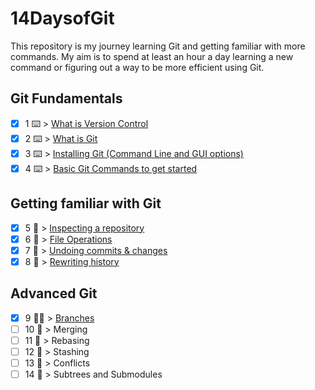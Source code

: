 # 14DaysofGit

This repository is my journey learning Git and getting familiar with more commands. My aim is to spend at least an hour a day learning a new command or figuring out a way to be more efficient using Git.

## Git Fundamentals
- [X] 1 ⌨️ > [What is Version Control](https://www.techielass.com/what-is-version-control/)
- [X] 2 ⌨️ > [What is Git](https://www.techielass.com/what-is-git/) 
- [X] 3 ⌨️ > [Installing Git (Command Line and GUI options)](https://www.techielass.com/installing-git/)
- [X] 4 ⌨️ > [Basic Git Commands to get started](https://www.techielass.com/basic-git-commands-to-get-started/)

## Getting familiar with Git
- [X] 5 👀 > [Inspecting a repository](https://www.techielass.com/inspect-a-git-respository/)
- [X] 6 👀 > [File Operations](https://www.techielass.com/git-file-operations/) 
- [X] 7 👀 > [Undoing commits & changes](https://www.techielass.com/undoing-commits-changes/)
- [X] 8 👀 > [Rewriting history](https://www.techielass.com/rewriting-git-history/)

## Advanced Git
- [X] 9 🦹‍♀️ > [Branches](https://wwww.techielass.com/git-branches) 
- [ ] 10 🦹‍ > Merging 
- [ ] 11 🦹‍ > Rebasing 
- [ ] 12 🦹‍ > Stashing 
- [ ] 13 🦹‍ > Conflicts 
- [ ] 14 🦹‍ > Subtrees and Submodules 
